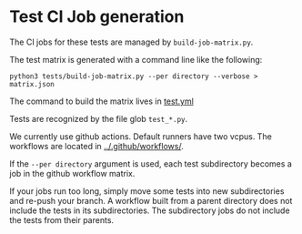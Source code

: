 # Test CI Job generation

The CI jobs for these tests are managed by `build-job-matrix.py`.

The test matrix is generated with a command line like the following:
```
python3 tests/build-job-matrix.py --per directory --verbose > matrix.json
```

The command to build the matrix lives in [test.yml](https://github.com/Chia-Network/chia-blockchain/tree/main/.github/workflows/test.yml)

Tests are recognized by the file glob `test_*.py`.

We currently use github actions. Default runners have two vcpus.
The workflows are located in [../.github/workflows/](https://github.com/Chia-Network/chia-blockchain/tree/main/.github/workflows).

If the `--per directory` argument is used, each test subdirectory becomes a job in the github workflow matrix.

If your jobs run too long, simply move some tests into new subdirectories and re-push your branch.
A workflow built from a parent directory does not include the tests in its subdirectories.
The subdirectory jobs do not include the tests from their parents.
